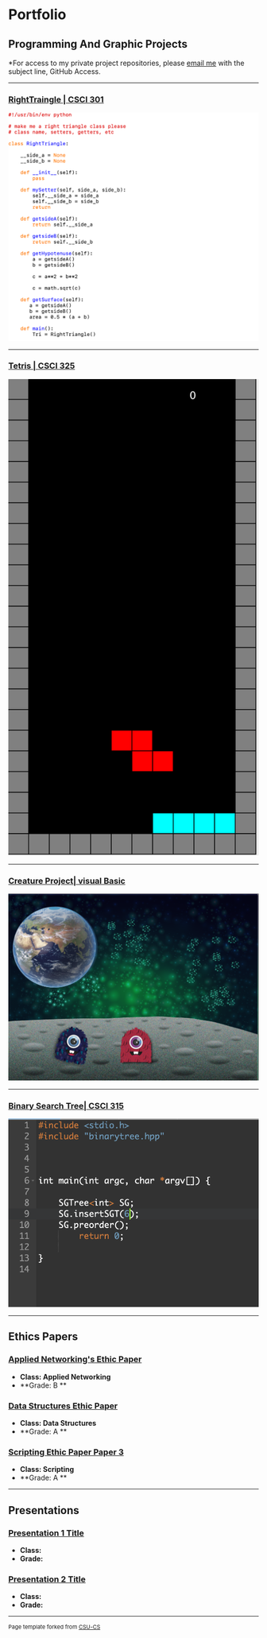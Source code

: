 Portfolio
=========

Programming And Graphic Projects
--------------------

*For access to my private project repositories, please [email me](mailto:mmstewart@csustudent.net?subject=GitHub%20Access) with the subject line, GitHub Access.

---
### [RightTraingle | CSCI 301](project1)

![Project 1 Thumbnail Name](images/launch.png)

---
### [Tetris | CSCI 325](project2)

![Project 2 Thumbnail Name](images/Tetris_Screenshot.png)

---
### [Creature Project| visual Basic](project3)

![Project 3 Thumbnail Name](images/cg.png)

---
### [Binary Search Tree| CSCI 315](project4)

![Project 4 Thumbnail Name](images/input.png)

---

Ethics Papers
-------------

### [Applied Networking's Ethic Paper](/pdf/Lin_Ethics_Paper.pdf)

-   **Class: Applied Networking**  
-   **Grade: B **

### [Data Structures Ethic Paper](/pdf/West_Ethics_Paper.pdf)

-   **Class: Data Structures** 
-   **Grade: A **

### [Scripting Ethic Paper Paper 3](/pdf/sample_presentation.pdf)

-   **Class: Scripting** 
-   **Grade: A **

---

Presentations
-------------

### [Presentation 1 Title](/pdf/sample_presentation.pdf)

- **Class:** 
- **Grade:**


### [Presentation 2 Title](/pdf/sample_presentation.pdf)

- **Class:** 
- **Grade:**

---

<p style="font-size:11px">Page template forked from <a href="https://github.com/csu-cs/csci-portfolio">CSU-CS</a></p>
<!-- Remove above link if you don't want to attributive -->
